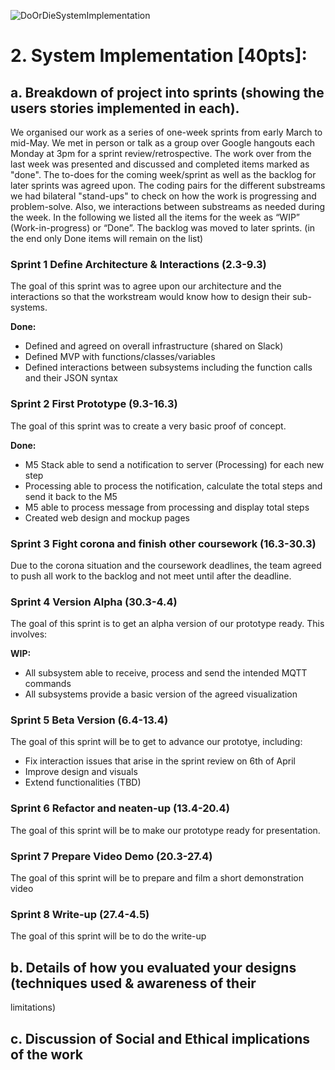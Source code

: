 ![DoOrDieSystemImplementation](/Images/SystemImpLogo.png)
# 2. System Implementation [40pts]:
## a. Breakdown of project into sprints (showing the users stories implemented in each).

We organised our work as a series of one-week sprints from early March to mid-May. We met in person or talk as a group over Google hangouts each Monday at 3pm for a sprint review/retrospective. The work over from the last week was presented and discussed and completed items marked as "done". The to-does for the coming week/sprint as well as the backlog for later sprints was agreed upon. The coding pairs for the different substreams we had bilateral "stand-ups" to check on how the work is progressing and problem-solve. Also, we interactions between substreams as needed during the week. In the following we listed all the items for the week as “WIP” (Work-in-progress) or “Done”. The backlog was moved to later sprints. (in the end only Done items will remain on the list)
### Sprint 1 Define Architecture & Interactions (2.3-9.3) 
The goal of this sprint was to agree upon our architecture and the interactions so that the workstream would know how to design their sub-systems.

**Done:**
* Defined and agreed on overall infrastructure (shared on Slack)
* Defined MVP with functions/classes/variables
* Defined interactions between subsystems including the function calls and their JSON syntax 
### Sprint 2 First Prototype (9.3-16.3) 
The goal of this sprint was to create a very basic proof of concept.

**Done:**
* M5 Stack able to send a notification to server (Processing) for each new step
* Processing able to process the notification, calculate the total steps and send it back to the M5
* M5 able to process message from processing and display total steps
* Created web design and mockup pages
### Sprint 3 Fight corona and finish other coursework (16.3-30.3) 
Due to the corona situation and the coursework deadlines, the team agreed to push all work to the backlog and not meet until after the deadline.
### Sprint 4 Version Alpha (30.3-4.4) 
The goal of this sprint is to get an alpha version of our prototype ready. This involves:

**WIP:**
* All subsystem able to receive, process and send the intended MQTT commands
* All subsystems provide a basic version of the agreed visualization 
### Sprint 5 Beta Version (6.4-13.4) 
The goal of this sprint will be to get to advance our prototye, including:
* Fix interaction issues that arise in the sprint review on 6th of April
* Improve design and visuals
* Extend functionalities (TBD)
### Sprint 6 Refactor and neaten-up (13.4-20.4) 
The goal of this sprint will be to make our prototype ready for presentation.

### Sprint 7 Prepare Video Demo (20.3-27.4) 
The goal of this sprint will be to prepare and film a short demonstration video
### Sprint 8 Write-up (27.4-4.5) 
The goal of this sprint will be to do the write-up

## b. Details of how you evaluated your designs (techniques used & awareness of their
limitations)
## c. Discussion of Social and Ethical implications of the work
